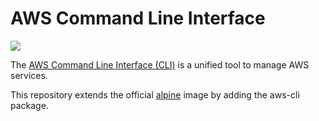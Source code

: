 # AWS Command Line Interface

[![](https://images.microbadger.com/badges/image/oildex/aws-cli.svg)](https://microbadger.com/images/oildex/aws-cli)

The [AWS Command Line Interface (CLI)](https://aws.amazon.com/cli/) is a unified tool to manage AWS services.

This repository extends the official [alpine](https://hub.docker.com/_/alpine) image by adding the aws-cli package.
